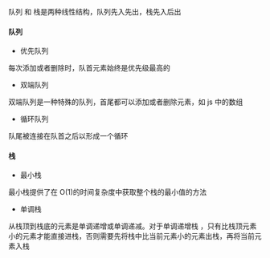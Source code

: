 队列 和 栈是两种线性结构，队列先入先出，栈先入后出

#### 队列

- 优先队列

每次添加或者删除时，队首元素始终是优先级最高的

- 双端队列

双端队列是一种特殊的队列，首尾都可以添加或者删除元素，如 js 中的数组

- 循环队列

队尾被连接在队首之后以形成一个循环

#### 栈

- 最小栈

最小栈提供了在 O(1)的时间复杂度中获取整个栈的最小值的方法

- 单调栈

从栈顶到栈底的元素是单调递增或单调递减。对于单调递增栈 ，只有比栈顶元素小的元素才能直接进栈，否则需要先将栈中比当前元素小的元素出栈，再将当前元素入栈
